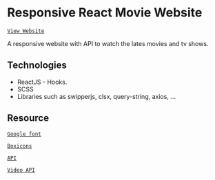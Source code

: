 # Responsive React Movie Website

 [`View Website`](https://ro-flix.vercel.app/)
 
 A responsive website with API to watch the lates movies and tv shows.


## Technologies

- ReactJS - Hooks.
- SCSS
- Libraries such as swipperjs, clsx, query-string, axios, ...


## Resource

 [`Google font`](https://fonts.google.com/)

 [`Boxicons`](https://boxicons.com/)
 
 [`API`](https://www.themoviedb.org/)

 [`Video API`](https://www.2embed.ru/embed/tmdb/)